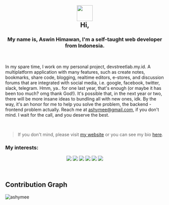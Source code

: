 <h2 align="center">
<img src="https://media.giphy.com/media/hvRJCLFzcasrR4ia7z/giphy.gif" width="50px">
<br/>
Hi,
</h2>
<h3 align="center">My name is, Aswin Himawan, I'm a self-taught web developer from Indonesia.</h3>

<br/>

In my spare time, I work on my personal project, devstreetlab.my.id. A multiplatform application with many features, such as create notes, bookmarks, share code, blogging, realtime editors, e-stores, and discussion forums that are integrated with social media, i.e. google, facebook, twitter, slack, telegram. Hmm, ya.. for one last year, that's enough (or maybe it has been too much? omg thank God!). It's possible that, in the next year or two, there will be more insane ideas to bundling all with new ones, idk.
By the way, it's an honor for me to help you solve the problem, the backend - frontend problem actually. Reach me at ashymee@gmail.com, if you don't mind. I wait for the call, and you deserve the best.

<br/>

> If you don't mind, please visit [my website](https://devstreetlab.my.id) or you can see my bio [here](https://ashymee.github.io).


### My interests:
<p align="center"> 
  <img src="https://img.shields.io/badge/NodeJS-TS-green">
  <img src="https://img.shields.io/badge/ReactJS-TS-blue">
  <img src="https://img.shields.io/badge/NextJS-TS-blue">
  <img src="https://img.shields.io/badge/ExpressJS-TS-lightgrey">
  <img src="https://img.shields.io/badge/ElectronJS-TS-blue">
  <img src="https://img.shields.io/badge/Typescript-♥️-blue">
</p>

<br/>

## Contribution Graph

<p><img align="left" src="https://activity-graph.herokuapp.com/graph?username=ashymee&theme=github" alt="ashymee" /></p>

